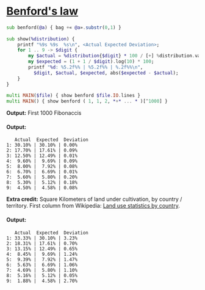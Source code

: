 [1]: https://rosettacode.org/wiki/Benford's_law

# [Benford's law][1]

```raku
sub benford(@a) { bag +« @a».substr(0,1) }
 
sub show(%distribution) {
    printf "%9s %9s  %s\n", <Actual Expected Deviation>;
    for 1 .. 9 -> $digit {
        my $actual = %distribution{$digit} * 100 / [+] %distribution.values;
        my $expected = (1 + 1 / $digit).log(10) * 100;
        printf "%d: %5.2f%% | %5.2f%% | %.2f%%\n",
          $digit, $actual, $expected, abs($expected - $actual);
    }
}
 
multi MAIN($file) { show benford $file.IO.lines }
multi MAIN() { show benford ( 1, 1, 2, *+* ... * )[^1000] }
```


**Output:** First 1000 Fibonaccis


#### Output:
```
   Actual  Expected  Deviation
1: 30.10% | 30.10% | 0.00%
2: 17.70% | 17.61% | 0.09%
3: 12.50% | 12.49% | 0.01%
4:  9.60% |  9.69% | 0.09%
5:  8.00% |  7.92% | 0.08%
6:  6.70% |  6.69% | 0.01%
7:  5.60% |  5.80% | 0.20%
8:  5.30% |  5.12% | 0.18%
9:  4.50% |  4.58% | 0.08%
```


**Extra credit:** Square Kilometers of land under cultivation, by country / territory. First column from Wikipedia: [Land use statistics by country](http://en.wikipedia.org/wiki/Land_use_statistics_by_country).


#### Output:
```
   Actual  Expected  Deviation
1: 33.33% | 30.10% | 3.23%
2: 18.31% | 17.61% | 0.70%
3: 13.15% | 12.49% | 0.65%
4:  8.45% |  9.69% | 1.24%
5:  9.39% |  7.92% | 1.47%
6:  5.63% |  6.69% | 1.06%
7:  4.69% |  5.80% | 1.10%
8:  5.16% |  5.12% | 0.05%
9:  1.88% |  4.58% | 2.70%
```